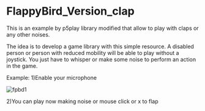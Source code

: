 # FlappyBird_Version_clap

This is an example by p5play library modified that allow to play with claps or any other noises.

The idea is to develop a game library with this simple resource. A disabled person or person with reduced mobility will be able to play without a joystick. You just have to whisper or make some noise to perform an action in the game.

Example:
1)Enable your microphone

![fpbd1](https://user-images.githubusercontent.com/16651018/33581682-f0ba59dc-d938-11e7-9f9a-f94185cc2e93.png)

2)You can play now making noise or mouse click or x to flap
